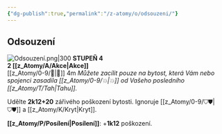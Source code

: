 ```yaml
---
{"dg-publish":true,"permalink":"/z-atomy/o/odsouzeni/"}
---
```


## Odsouzení
![Odsouzení.png|300](/img/user/z_img/Odsouzen%C3%AD.png)
**STUPEŇ 4**  
**2 [[z_Atomy/A/Akce\|Akce]]**  
[[z_Atomy/0-9/🫱\|🫱]] 4m
*Můžete zacílit pouze na bytost, která Vám nebo spojenci zasadila [[z_Atomy/0-9/💥\|💥]] od Vašeho posledního [[z_Atomy/T/Tah\|Tahu]].*

Udělte **2k12+20** zářivého poškození bytosti. Ignoruje [[z_Atomy/0-9/⛉⛊\|⛉⛊]] a [[z_Atomy/K/Kryt\|Kryt]].

**[[z_Atomy/P/Posílení\|Posílení]]**: +**1k12** poškození.